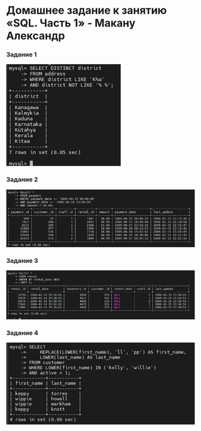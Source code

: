 # Домашнее задание к занятию «SQL. Часть 1» - Макану Александр


### Задание 1

![screenshot1](img/task1.jpg)

### Задание 2

![screenshot2](img/task2-1.jpg)

### Задание 3

![screenshot3](img/task3.jpg)

### Задание 4

![screenshot4](img/task4.jpg)